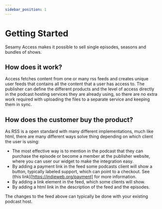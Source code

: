 ```yaml
---
sidebar_position: 1
---
```


# Getting Started

Sesamy Access makes it possible to sell single episodes, seasons and bundles of shows.

## How does it work?

Access fetches content from one or many rss feeds and creates unique user feeds that contains all the content that a user has access to. The publisher can define the different products and the level of access directly in the podcast hosting services they are already using, so there are no extra work required with uploading the files to a separate service and keeping them in sync.

## How does the customer buy the product?

As RSS is a open standard with many different implementations, much like html, there are many different ways solve thing depending on which client the user is using:

- The most effective way is to mention in the podcast that they can purchase the episode or become a member at the publisher website, where you can user our widget to make the integration easy.
- By adding a payment link in the feed some podcasts client will show a button, typically labeled support, which can point to a checkout. See (this link)[https://indieweb.org/payment] for more information.
- By adding a link element in the feed, which some clients will show.
- By adding a html link in the description of the feed and the episodes.

The changes to the feed above can typically be done with your existing podcast host.
